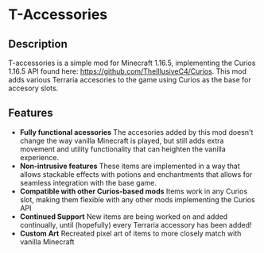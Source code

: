 # T-Accessories

## Description

T-accessories is a simple mod for Minecraft 1.16.5, implementing the Curios 1.16.5 API found here: https://github.com/TheIllusiveC4/Curios. This mod adds various Terraria accesories to the game using Curios as the base for accesory slots.

## Features

* **Fully functional acessories**     The accesories added by this mod doesn't change the way vanilla Minecraft is played, but still adds extra movement and utility functionality that can heighten the vanilla experience.
* **Non-intrusive features**    These items are implemented in a way that allows stackable effects with potions and enchantments that allows for seamless integration with the base game.
* **Compatible with other Curios-based mods**    Items work in any Curios slot, making them flexible with any other mods implementing the Curios API
* **Continued Support**     New items are being worked on and added continually, until (hopefully) every Terraria accessory has been added!
* **Custom Art**    Recreated pixel art of items to more closely match with vanilla Minecraft
